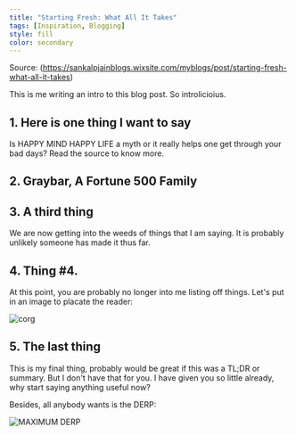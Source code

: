 ```yaml
---
title: "Starting Fresh: What All It Takes"
tags: [Inspiration, Blogging]
style: fill
color: secondary
---
```


Source: (https://sankalpjainblogs.wixsite.com/myblogs/post/starting-fresh-what-all-it-takes)

This is me writing an intro to this blog post. So introlicioius.

## 1. Here is one thing I want to say

Is HAPPY MIND HAPPY LIFE a myth or it really helps one get through your bad days? Read the source to know more.

## 2. Graybar, A Fortune 500 Family



## 3. A third thing

We are now getting into the weeds of things that I am saying.  It is probably unlikely someone has made it thus far.

## 4. Thing #4.

At this point, you are probably no longer into me listing off things.  Let's put in an image to placate the reader:

![corg](https://media.istockphoto.com/photos/welsh-corgi-picture-id962032196?k=20&m=962032196&s=170667a&w=0&h=NhIyQdJgVw0cw_EeLtP3LcLExLuiAWPwzL6_WsRKUfQ=)

## 5. The last thing

This is my final thing, probably would be great if this was a TL;DR or summary.  But I don't have that for you.  I have given you so little already, why start saying anything useful now?

Besides, all anybody wants is the DERP:

![MAXIMUM DERP](http://3.bp.blogspot.com/-AXnXOPZgqMk/Un-xCBAa4gI/AAAAAAAAsWA/z_lZsvDoCRk/s1600/derpstages.jpg)
